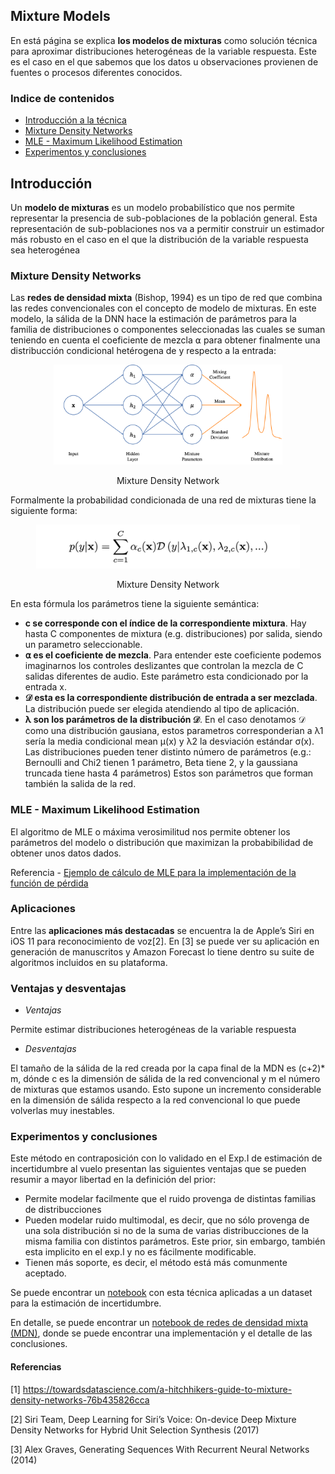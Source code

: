 ## Mixture Models
En está página se explica **los modelos de mixturas** como solución técnica para aproximar distribuciones heterogéneas de la variable respuesta. Este es el caso en el que sabemos que los datos u observaciones provienen de fuentes o procesos diferentes conocidos.


### Indice de contenidos
- [Introducción a la técnica](#introduccion)
- [Mixture Density Networks](#mdn)
- [MLE - Maximum Likelihood Estimation](#MLE) 
- [Experimentos y conclusiones](#Experimentos-y-conclusiones) 

<a name="introduccion"></a>
## Introducción

Un **modelo de mixturas** es un modelo probabilístico que nos permite representar la presencia de sub-poblaciones de la población general. Esta representación de sub-poblaciones nos va a permitir construir un estimador más robusto en el caso en el que la distribución de la variable respuesta sea heterogénea


<a name="mdn"></a>
### Mixture Density Networks

Las **redes de densidad mixta** (Bishop, 1994) es un tipo de red que combina las redes convencionales con el concepto de modelo de mixturas. En este modelo, la sálida de la DNN hace la estimación de parámetros para la familia de distribuciones o componentes seleccionadas las cuales se suman teniendo en cuenta el coeficiente de mezcla ⍺ para obtener finalmente una distribucción condicional hetérogena de y respecto a la entrada: 

<p align="center"><img src="/docs/assets/mdn/MDN.png" height="160" alt="Mixture Density Network" /></p>
<p align="center">Mixture Density Network</p>

Formalmente la probabilidad condicionada de una red de mixturas tiene la siguiente forma:

<p align="center"><img src="/docs/assets/mdn/mdn_formula.png" height="70" alt="Formula MDN" /></p>
<p align="center">Mixture Density Network</p>

En esta fórmula los parámetros tiene la siguiente semántica:

* **c se corresponde con el índice de la correspondiente mixtura**. Hay hasta C componentes de mixtura (e.g. distribuciones) por salida, siendo un parametro seleccionable.
* **⍺ es el coeficiente de mezcla**. Para entender este coeficiente podemos imaginarnos los controles deslizantes que controlan la mezcla de C salidas diferentes de audio. Este parámetro esta condicionado por la entrada x.
* **𝒟  esta es la correspondiente distribución de entrada a ser mezclada**. La distribución puede ser elegida atendiendo al tipo de aplicación.
* **λ son los parámetros de la distribución 𝒟**. En el caso denotamos 𝒟 como una distribución gausiana, estos parametros corresponderian a λ1 sería la media condicional mean μ(x) y 
λ2 la desviación estándar σ(x). Las distribuciones pueden tener distinto número de parámetros (e.g.: Bernoulli and Chi2 tienen 1 parámetro, Beta tiene 2, y la gaussiana truncada tiene hasta 4 parámetros) Estos son parámetros que forman también la salida de la red.

<a name="MLE"></a>
### MLE - Maximum Likelihood Estimation

El algoritmo de MLE o máxima verosimilitud nos permite obtener los parámetros del modelo o distribución que maximizan la probabibilidad de obtener unos datos dados.

Referencia - [Ejemplo de cálculo de MLE para la implementación de la función de pérdida](https://d3c33hcgiwev3.cloudfront.net/_f678abd2f50f7171a76c7cb3ec03f726_MLE-for-Gaussian.pdf?Expires=1594252800&Signature=lDPX5Y6JT03mRyNj65JYEMZ7gjQuP5oXy-7019GmL8e8VuYRLo07K-N1iGU3geREMr1xj-VwjEh4qsV4R~PDQRpQuoH~UvEnrlpC3NyCzlgd1vcAKFQkppHqMXWsLDSg8HLu796cvDiu0R8bKy24ppHRdF4dta7sJCb3tvF8P8c_&Key-Pair-Id=APKAJLTNE6QMUY6HBC5A)


### Aplicaciones

Entre las **aplicaciones más destacadas** se encuentra la de Apple’s Siri en iOS 11 para reconocimiento de voz[2]. En [3] se puede ver su aplicación en generación de manuscritos y Amazon Forecast lo tiene dentro su suite de algoritmos incluidos en su plataforma.

### Ventajas y desventajas

* *Ventajas* 

Permite estimar distribuciones heterogéneas de la variable respuesta

* *Desventajas* 

El tamaño de la sálida de la red creada por la capa final de la MDN es (c+2)* m, dónde c es la dimensión de sálida de la red convencional y m el número de mixturas que estamos usando. Esto supone un incremento considerable en la dimensión de sálida respecto a la red convencional lo que puede volverlas muy inestables.

### Experimentos y conclusiones
   
Este método en contraposición con lo validado en el Exp.I de estimación de incertidumbre al vuelo presentan las siguientes ventajas que se pueden resumir a mayor libertad en la definición del prior:

 - Permite modelar facilmente que el ruido provenga de distintas familias de distribucciones 
 - Pueden modelar ruido multimodal, es decir, que no sólo provenga de una sola distribución si no de la suma de varias distribucciones de la misma familia con distintos parámetros. Este prior, sin embargo, también esta implicito en el exp.I y no es fácilmente modificable.
 - Tienen más soporte, es decir, el método está más comunmente aceptado. 

Se puede encontrar un [notebook](experiments/V0.1.6-real_datasets/uncertainty_prediction_house_prices_mdn.ipynb) con esta técnica aplicadas a un dataset para la estimación de incertidumbre.

En detalle, se puede encontrar un [notebook de redes de densidad mixta (MDN)](experiments/V3.0.0-mixture_density_networks), donde se puede encontrar una implementación y el detalle de las conclusiones.


#### Referencias

[1] https://towardsdatascience.com/a-hitchhikers-guide-to-mixture-density-networks-76b435826cca

[2] Siri Team, Deep Learning for Siri’s Voice: On-device Deep Mixture Density Networks for Hybrid Unit Selection Synthesis (2017)

[3] Alex Graves, Generating Sequences With Recurrent Neural Networks (2014)

